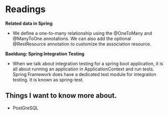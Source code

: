 # Readings

**Related data in Spring**

- We define a one-to-many relationship using the @OneToMany and @ManyToOne annotations. We can also add the optional @RestResource annotation to customize the association resource.

**Baeldung: Spring Integration Testing**

- When we talk about integration testing for a spring boot application, it is all about running an application in ApplicationContext and run tests. Spring Framework does have a dedicated test module for integration testing. It is known as spring-test.

## Things I want to know more about.

- PostGreSQL
